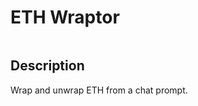 # ETH Wraptor

<img src="https://encrypted-tbn0.gstatic.com/images?q=tbn:ANd9GcSSg_Qb_8YmjKCbO3bdXt0QfnZnCtKUWZ4owgU1ugQoSdFPkbcL9gkkFQTabM4VfiOudT8&usqp=CAU" alt="cover_image" width="0" />

## Description

Wrap and unwrap ETH from a chat prompt.

